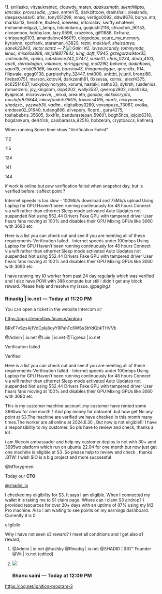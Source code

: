 \1. enlilasko, vityaukrainec, clouwdy, mate*n, abakusmath, silenthillpsx, iancalix, provosudie, _yake*, entreri15, darkzittoow, drainshall, xleelandx, deepakyadav0, afsr., tony051299, mnsq, vertigo0092, ddw8678, borya_mtr, marklar13, herofire, tbclev4, iceweex, m1croslav, swifty.whatever, mohammedgazi, t_lamps, bitcointarou, guqiushi2116, chvachok_90153, niceamoon, bobby.lam, lazy.9596, crazeiros, giff1686, 0xfranz, chrisyang0103, amandalove456019, diegodopa, youre_my_memory, kyriannn, npcfrank, staraman_43820, *rezin, maksiu4, sheisdarya, sanek22843, victor.santz — **7** ![:Gain:](https://cdn.discordapp.com/emojis/721767670403301499.webp?size=128&quality=lossless) #2. luvsourcandy, tommymdq, lilhuc, mixalios888, ninja19877842, king_daft_17945, grzegorzwiktor35, .calmodulin, cpeku, substance242_07477, susie01, chris_0234, dada_4103, apeti, sierradogan, vnkaveri, mrtriggering, mo0290, beheme, dadinhows, yana15, cristi05066, txkxdx, barcino43, thingamajigger*, gerardtx, fff4, filipwale, egeg0138, purplexhyhy_32447, tmt000, unbtbt, jvjunil, bronzi88, firebat0751, marson_kotovi4, darkzenth91, 0xsevaa, xolms., alexf4375, sc62514637, luckyboyincrypto, xorumi, hastaki, natho33, dykrsh, rusdenius, romaelzero, joy_kingdom, dop4202, wally3537, qwerop2802, mhafizika, ilyapricot, microvvavve, _mixxi, orea.eth, *gorillax, oleksiicrypto, mustafa875844, iakovfunduk76675, tavares4165, morlz, nickymouse, shadzxc., yzzweb3ii, vadim*., digitalboy3260, vovanpuzo_73067, xvolka, emdeee02_91640, tudang866, alivepery, floprd., guru4275, toshabebris_35605, 0xkh1n, bandurastepan_59601, bdgh5hcs, jojojo6318, bogdankura, de441ck, caiobarassa_92516, bobzerah, cryptoaccs, kahresq 





When running Some time show "Verification Failed"





112

115

124

141	



144



if work is online but pow verification failed when snapshot day, but is verified before  it affect point ?





Internet speeds is too slow - 100Mb/s download and 75Mb/s upload Using Laptop for GPU Haven’t been running continuously for 48 hours Connect via wifi rather than ethernet Sleep mode activated Auto Updates not suspended  Not using 552.44 Drivers Fake GPU with tampered driver User hears fans moving at 100% and disables their GPU Mixing GPUs like 3060 with 3090 etc







Here is a list you can check out and see if you are meeting all of these requirements-Verification failed - Internet speeds under 100mbps Using Laptop for GPU Haven’t been running continuously for 48 hours Connect via wifi rather than ethernet Sleep mode activated Auto Updates not suspended  Not using 552.44 Drivers Fake GPU with tampered driver User hears fans moving at 100% and disables their GPU Mixing GPUs like 3060 with 3090 etc



I have running my IO worker from past 24 day regularly which was verified and I also have POW with 388 compute but still I didn't get any block reward. Please help and resolve my issue. @paging.t



### Rinadig | io.net *—* Today at 11:20 PM

You can open a ticket in the website Intercom sir



https://app.streamflow.finance/airdrop

BRxF7vSzsAj1VdCpkj8oyY9PahTc6WSs3bYdQbkTHVVb



@Admin | io.net @Luis | io.net @Tigresa | io.net

Verification failed

Verified 

Here is a list you can check out and see if you are meeting all of these requirements-Verification failed - Internet speeds under 100mbps Using Laptop for GPU Haven’t been running continuously for 48 hours Connect via wifi rather than ethernet Sleep mode activated Auto Updates not suspended  Not using 552.44 Drivers Fake GPU with tampered driver User hears fans moving at 100% and disables their GPU Mixing GPUs like 3060 with 3090 etc



This is my customer machine account .my customer have  rented some 3995wx for one month！And pay money for  datacent  .but now get No any point at S3.The machine are verified we have checked in this month many times.The worker are all online at 2024.6.30 ,  But now is not eligible!!! I have a responsibility to my customer. So pls have to review and check,  thanks a lot . 



i am filecoin ambassador and help  my customer deploy io net  with 30+ amd 3995wx platform which run on  ubuntu 22.04 for one month.but now just get one machine is eligible at S3 .So please help to review and check , thanks .BTW: I wish $IO is a big project and more successful

@MTorygreen



Today our **CTO** 

[@shadid_io](https://twitter.com/shadid_io)







I checked my eligibility for S3. It says I am eligible. When I connected my wallet it is taking me to S1 claim page. Where can I claim S3 airdrop? I provided resources for over 20+ days with an uptime of 97% using my M2 Pro machine. Also I am waiting to see points on my earnings dashboard. Currently it is 0



eligibile



Why i have not seen s3 reward? I meet all conditions and I get also s1 reward,





1. @Admin | io.net  @hushky  @Rinadig | io.net @SHADID | $IO™ Founder  @Vit | io.net (edited)

   

2. ![ ](https://cdn.discordapp.com/avatars/698791420131016705/ed7fe1af97727d3eb50cebfd1377d8b3.webp?size=240)

   ### Bhanu saini *—* Today at 12:09 PM

https://iog.net/ignition-program-3

